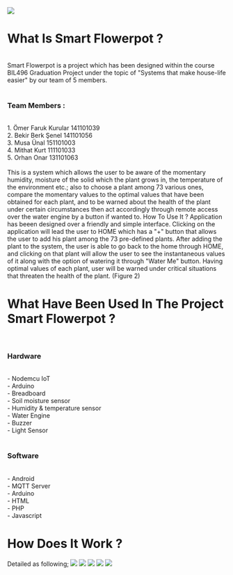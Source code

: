 ﻿
<img src="https://github.com/Smart-flowerpot/Smart-Flowerpot-Arduino/blob/master/Alternatif_Logo.png" />

<h1>What Is Smart Flowerpot ?</h1>
<br>
Smart Flowerpot is a project which has been designed within the course BIL496 Graduation Project under the topic of "Systems that make house-life easier" by our team of 5 members. 
<br>
<br>
<h3>Team Members :</h3>
<br>
1. Ömer Faruk Kurular 141101039
<br>
2. Bekir Berk Şenel 141101056
<br>
3. Musa Ünal 151101003
<br>
4. Mithat Kurt 111101033
<br>
5. Orhan Onar 131101063
<br>
<br>
This is a system which allows the user to be aware of the momentary humidity, moisture of the solid which the plant grows in, the temperature of the environment etc.; also to choose a plant among 73 various ones, compare the momentary values to the optimal values 
that have been obtained for each plant, and to be warned about the health of the plant under certain circumstances then act accordingly
through remote access over the water engine by a button if wanted to.
How To Use It ?
Application has beeen designed over a friendly and simple interface. Clicking on the application will lead the user to HOME which has 
a "+" button that allows the user to add his plant among the 73 pre-defined plants. After adding the plant to the system, the user is able to go back to the home through HOME, and clicking on that plant will allow the user to see the instantaneous values of it along with the option of watering it through "Water Me" button. Having optimal values of each plant, user will be warned under critical situations that threaten the health of the plant. (Figure 2)

<h1>What Have Been Used In The Project Smart Flowerpot ?</h1>
<br>
<h3>Hardware</h3>
<br>
- Nodemcu IoT 
<br>
- Arduino
<br>
- Breadboard
<br>
- Soil moisture sensor
<br>
- Humidity & temperature sensor
<br>
- Water Engine
<br>
- Buzzer
<br>
- Light Sensor
<br>
<br>
<h3>Software</h3>
<br>
- Android
<br>
- MQTT Server
<br>
- Arduino
<br>
- HTML
<br>
- PHP
<br>
- Javascript
<br>
<h1>How Does It Work ?</h1>
Detailed as following;


<img src="https://github.com/Smart-flowerpot/Smart-Flowerpot-Arduino/blob/master/Schema1.png" />
<img src="https://github.com/Smart-flowerpot/Smart-Flowerpot-Backend/blob/master/Start-%20S.png" />
<img src="https://github.com/Smart-flowerpot/Smart-Flowerpot-Backend/blob/master/Data-%20S.png" />
<img src="https://github.com/Smart-flowerpot/Smart-Flowerpot-Backend/blob/master/Achievement-%20S.png" />
<img src="https://github.com/Smart-flowerpot/Smart-Flowerpot-Backend/blob/master/Graph-%20S.png" />
